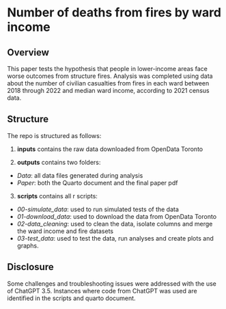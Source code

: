 # Number of deaths from fires by ward income

## Overview

This paper tests the hypothesis that people in lower-income areas face worse outcomes from structure fires. Analysis was completed using data about the number of civilian casualties from fires in each ward between 2018 through 2022 and median ward income, according to 2021 census data.  

## Structure

The repo is structured as follows:

1. **inputs** contains the raw data downloaded from OpenData Toronto

2. **outputs** contains two folders:
* *Data*: all data files generated during analysis 
* *Paper*: both the Quarto document and the final paper pdf

3. **scripts** contains all r scripts:
* *00-simulate_data*: used to run simulated tests of the data
* *01-download_data*: used to download the data from OpenData Toronto
* *02-data_cleaning*: used to clean the data, isolate columns and merge the ward income and fire datasets
* *03-test_data*: used to test the data, run analyses and create plots and graphs.

## Disclosure

Some challenges and troubleshooting issues were addressed with the use of ChatGPT 3.5. Instances where code from ChatGPT was used are identified in the scripts and quarto document.
